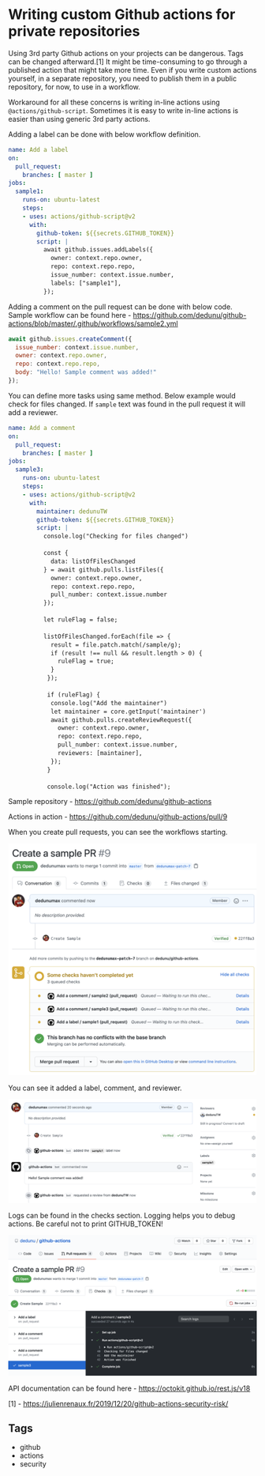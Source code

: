 # Writing custom Github actions for private repositories

Using 3rd party Github actions on your projects can be dangerous. Tags can be changed afterward.[1] It might be time-consuming to go through a published action that might take more time. Even if you write custom actions yourself, in a separate repository, you need to publish them in a public repository, for now, to use in a workflow.

Workaround for all these concerns is writing in-line actions using `@actions/github-script`. Sometimes it is easy to write in-line actions is easier than using generic 3rd party actions.

Adding a label can be done with below workflow definition. 

```yaml
name: Add a label
on:
  pull_request:
    branches: [ master ]
jobs:
  sample1:
    runs-on: ubuntu-latest
    steps:
    - uses: actions/github-script@v2
      with:
        github-token: ${{secrets.GITHUB_TOKEN}}
        script: |          
          await github.issues.addLabels({
            owner: context.repo.owner,
            repo: context.repo.repo,
            issue_number: context.issue.number,
            labels: ["sample1"],
          });
```

Adding a comment on the pull request can be done with below code. Sample workflow can be found here - <https://github.com/dedunu/github-actions/blob/master/.github/workflows/sample2.yml>

```javascript
await github.issues.createComment({
  issue_number: context.issue.number,
  owner: context.repo.owner,
  repo: context.repo.repo,
  body: "Hello! Sample comment was added!"
});
```

You can define more tasks using same method. Below example would check for files changed. If `sample` text was found in the pull request it will add a reviewer.

```yaml
name: Add a comment
on:
  pull_request:
    branches: [ master ]
jobs:
  sample3:
    runs-on: ubuntu-latest
    steps:
    - uses: actions/github-script@v2
      with:
        maintainer: dedunuTW
        github-token: ${{secrets.GITHUB_TOKEN}}
        script: |
          console.log("Checking for files changed")
          
          const {
            data: listOfFilesChanged
          } = await github.pulls.listFiles({
            owner: context.repo.owner,
            repo: context.repo.repo,
            pull_number: context.issue.number
          });
          
          let ruleFlag = false;
          
          listOfFilesChanged.forEach(file => {
            result = file.patch.match(/sample/g);
            if (result !== null && result.length > 0) {
              ruleFlag = true;
            }
           });
              
           if (ruleFlag) {
            console.log("Add the maintainer")
            let maintainer = core.getInput('maintainer')
            await github.pulls.createReviewRequest({
              owner: context.repo.owner,
              repo: context.repo.repo,
              pull_number: context.issue.number,
              reviewers: [maintainer],
            });
           }
           
           console.log("Action was finished");
```

Sample repository - <https://github.com/dedunu/github-actions>

Actions in action - <https://github.com/dedunu/github-actions/pull/9>

When you create pull requests, you can see the workflows starting.

![](../resources//6.png)

You can see it added a label, comment, and reviewer.

![](../resources//7.png)

Logs can be found in the checks section. Logging helps you to debug actions. Be careful not to print GITHUB_TOKEN!

![](../resources//8.png)

API documentation can be found here - <https://octokit.github.io/rest.js/v18>

[1] - <https://julienrenaux.fr/2019/12/20/github-actions-security-risk/> 

## Tags

- github
- actions
- security